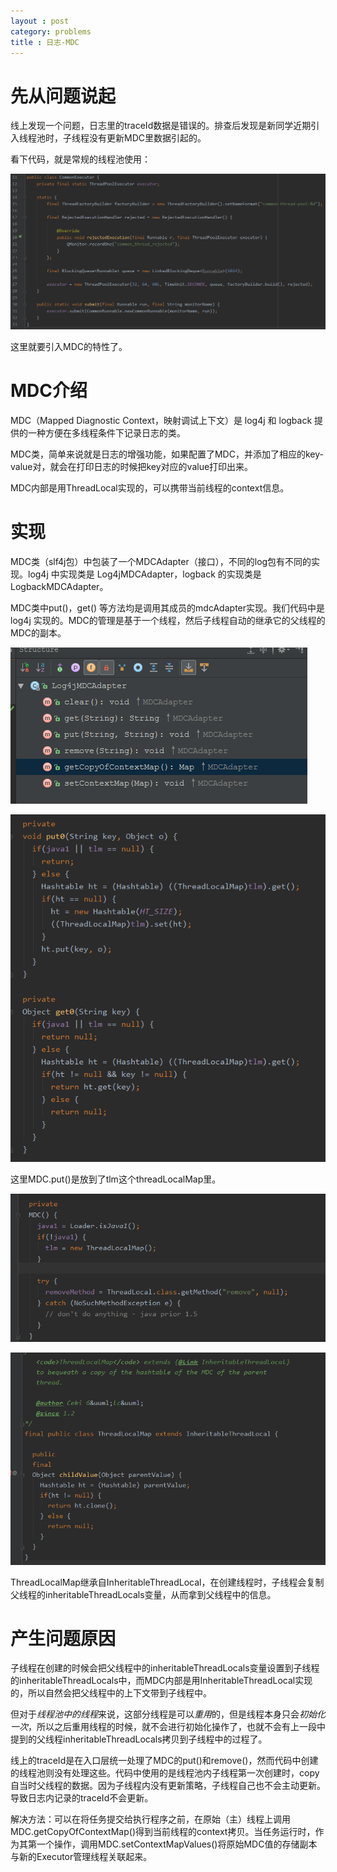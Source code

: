 ```yaml
---
layout : post
category: problems
title : 日志-MDC
---
```

# 先从问题说起

线上发现一个问题，日志里的traceId数据是错误的。排查后发现是新同学近期引入线程池时，子线程没有更新MDC里数据引起的。

看下代码，就是常规的线程池使用：

![image](/assets/post-images/executor.png)

这里就要引入MDC的特性了。

# MDC介绍

MDC（Mapped Diagnostic Context，映射调试上下文）是 log4j 和 logback 提供的一种方便在多线程条件下记录日志的类。

MDC类，简单来说就是日志的增强功能，如果配置了MDC，并添加了相应的key-value对，就会在打印日志的时候把key对应的value打印出来。

MDC内部是用ThreadLocal实现的，可以携带当前线程的context信息。

# 实现

MDC类（slf4j包）中包装了一个MDCAdapter（接口），不同的log包有不同的实现。log4j 中实现类是 Log4jMDCAdapter，logback 的实现类是 LogbackMDCAdapter。

MDC类中put()，get() 等方法均是调用其成员的mdcAdapter实现。我们代码中是 log4j 实现的。MDC的管理是基于一个线程，然后子线程自动的继承它的父线程的MDC的副本。

![image](/assets/post-images/log4jMDCAdapter.png)

![image](/assets/post-images/mdcput.png)

这里MDC.put()是放到了tlm这个threadLocalMap里。

![image](/assets/post-images/threadlocalmap.png)

![image](/assets/post-images/InheritableTheadLocal.png)

ThreadLocalMap继承自InheritableThreadLocal，在创建线程时，子线程会复制父线程的inheritableThreadLocals变量，从而拿到父线程中的信息。


# 产生问题原因

子线程在创建的时候会把父线程中的inheritableThreadLocals变量设置到子线程的inheritableThreadLocals中，而MDC内部是用InheritableThreadLocal实现的，所以自然会把父线程中的上下文带到子线程中。

但对于*线程池中的线程*来说，这部分线程是可以*重用*的，但是线程本身只会*初始化一次*，所以之后重用线程的时候，就不会进行初始化操作了，也就不会有上一段中提到的父线程inheritableThreadLocals拷贝到子线程中的过程了。

线上的traceId是在入口层统一处理了MDC的put()和remove()，然而代码中创建的线程池则没有处理这些。代码中使用的是线程池内子线程第一次创建时，copy自当时父线程的数据。因为子线程内没有更新策略，子线程自己也不会主动更新。导致日志内记录的traceId不会更新。

解决方法：可以在将任务提交给执行程序之前，在原始（主）线程上调用MDC.getCopyOfContextMap()得到当前线程的context拷贝。当任务运行时，作为其第一个操作，调用MDC.setContextMapValues()将原始MDC值的存储副本与新的Executor管理线程关联起来。
